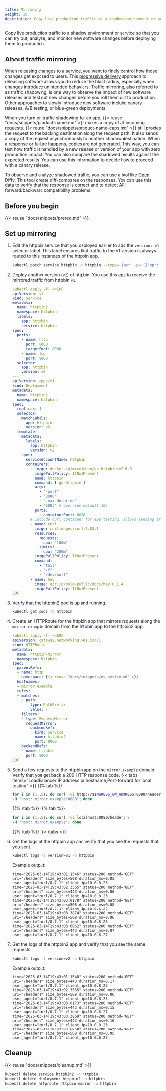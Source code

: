 ```yaml
---
title: Mirroring
weight: 10
description: Copy live production traffic to a shadow environment or service so that you can try out, analyze, and monitor new software changes before deploying them to production. 
---
```


Copy live production traffic to a shadow environment or service so that you can try out, analyze, and monitor new software changes before deploying them to production.

## About traffic mirroring

When releasing changes to a service, you want to finely control how those changes get exposed to users. This [progressive delivery](https://redmonk.com/jgovernor/2018/08/06/towards-progressive-delivery/) approach to releasing software allows you to reduce the blast radius, especially when changes introduce unintended behaviors. Traffic mirroring, also referred to as traffic shadowing, is one way to observe the impact of new software releases and test out new changes before you roll them out to production. Other approaches to slowly introduce new software include canary releases, A/B testing, or blue-green deployments. 

When you turn on traffic shadowing for an app, {{< reuse "docs/snippets/product-name.md" >}} makes a copy of all incoming requests. {{< reuse "docs/snippets/product-name-caps.md" >}} still proxies the request to the backing destination along the request path. It also sends a copy of the request asynchronously to another shadow destination. When a response or failure happens, copies are not generated. This way, you can test how traffic is handled by a new release or version of your app with zero production impact. You can also compare the shadowed results against the expected results. You can use this information to decide how to proceed with a canary release.

<!--
When a copy of the request is sent to the shadow app, {{< reuse "docs/snippets/product-name.md" >}} adds a `-shadow` postfix to the `Host` or `Authority` header. For example, if traffic is sent to `foo.bar.com`, the `Host` header value is set to `foo.bar.com-shadow`. This way, the app that receives the shadowed traffic can determine if the traffic is shadowed or not. This information might be valuable for stateful services, such as to roll back any stateful transactions that are associated with processing the request. To learn more about advanced traffic shadowing patterns, see [this blog](https://blog.christianposta.com/microservices/advanced-traffic-shadowing-patterns-for-microservices-with-istio-service-mesh/). -->

To observe and analyze shadowed traffic, you can use a tool like [Open Diffy](https://github.com/opendiffy/diffy). This tool create diff-compares on the responses. You can use this data to verify that the response is correct and to detect API forward/backward compatibility problems. 

## Before you begin

{{< reuse "docs/snippets/prereq.md" >}}

## Set up mirroring

1. Edit the httpbin service that you deployed earlier to add the `version: v1` selector label. This label ensures that traffic to the v1 version is always routed to this instances of the httpbin app. 
   ```sh
   kubectl patch service httpbin -n httpbin --type='json' -p='[{"op": "add", "path": "/spec/selector/version", "value": "v1"}]'
   ```
  
2. Deploy another version (`v2`) of httpbin. You use this app to receive the mirrored traffic from httpbin `v1`. 
   ```yaml
   kubectl apply -f- <<EOF
   apiVersion: v1
   kind: Service
   metadata:
     name: httpbin2
     namespace: httpbin
     labels:
       app: httpbin
       service: httpbin
   spec:
     ports:
       - name: http
         port: 8000
         targetPort: 8080
       - name: tcp
         port: 9000
     selector:
       app: httpbin
       version: v2
   ---
   apiVersion: apps/v1
   kind: Deployment
   metadata:
     name: httpbin2
     namespace: httpbin
   spec:
     replicas: 1
     selector:
       matchLabels:
         app: httpbin
         version: v2
     template:
       metadata:
         labels:
           app: httpbin
           version: v2
       spec:
         serviceAccountName: httpbin
         containers:
           - image: docker.io/mccutchen/go-httpbin:v2.6.0
             imagePullPolicy: IfNotPresent
             name: httpbin
             command: [ go-httpbin ]
             args:
               - "-port"
               - "8080"
               - "-max-duration"
               - "600s" # override default 10s
             ports:
               - containerPort: 8080
           # Include curl container for e2e testing, allows sending traffic mediated by the proxy sidecar
           - name: curl
             image: curlimages/curl:7.83.1
             resources:
               requests:
                 cpu: "100m"
               limits:
                 cpu: "200m"
             imagePullPolicy: IfNotPresent
             command:
               - "tail"
               - "-f"
               - "/dev/null"
           - name: hey
             image: gcr.io/solo-public/docs/hey:0.1.4
             imagePullPolicy: IfNotPresent
   EOF
   ```
3. Verify that the httpbin2 pod is up and running. 
   ```sh
   kubectl get pods -n httpbin
   ```
   
4. Create an HTTPRoute for the httpbin app that mirrors requests along the `mirror.example` domain from the httpbin app to the httpbin2 app. 
   ```yaml
   kubectl apply -f- <<EOF
   apiVersion: gateway.networking.k8s.io/v1
   kind: HTTPRoute
   metadata:
     name: httpbin-mirror
     namespace: httpbin
   spec:
     parentRefs:
     - name: http
       namespace: {{< reuse "docs/snippets/ns-system.md" >}}
     hostnames:
     - mirror.example
     rules:
     - matches:
       - path:
           type: PathPrefix
           value: /
       filters:
       - type: RequestMirror
         requestMirror:
           backendRef:
             kind: Service
             name: httpbin2
             port: 8000
       backendRefs:
       - name: httpbin
         port: 8000
   EOF
   ```

5. Send a few requests to the httpbin app on the `mirror.example` domain. Verify that you get back a 200 HTTP response code. 
   {{< tabs items="LoadBalancer IP address or hostname,Port-forward for local testing" >}}
   {{% tab  %}}
   ```sh
   for i in {1..5}; do curl -vi http://$INGRESS_GW_ADDRESS:8080/headers \
   -H "host: mirror.example:8080"; done
   ```
   {{% /tab %}}
   {{% tab  %}}
   ```sh
   for i in {1..5}; do curl -vi localhost:8080/headers \
   -H "host: mirror.example"; done
   ```
   {{% /tab %}}
   {{< /tabs >}}
   
6. Get the logs of the httpbin app and verify that you see the requests that you sent. 
   ```sh
   kubectl logs -l version=v1 -n httpbin
   ```
   
   Example output: 
   ```
   time="2025-03-14T19:43:01.1546" status=200 method="GET" uri="/headers" size_bytes=508 duration_ms=0.05 user_agent="curl/8.7.1" client_ip=10.0.8.23
   time="2025-03-14T19:43:02.3565" status=200 method="GET" uri="/headers" size_bytes=443 duration_ms=0.06 user_agent="curl/8.7.1" client_ip=10.0.8.23
   time="2025-03-14T19:43:03.0178" status=200 method="GET" uri="/headers" size_bytes=508 duration_ms=0.08 user_agent="curl/8.7.1" client_ip=10.0.6.27
   time="2025-03-14T19:43:03.3874" status=200 method="GET" uri="/headers" size_bytes=508 duration_ms=0.06 user_agent="curl/8.7.1" client_ip=10.0.8.23
   time="2025-03-14T19:43:03.6862" status=200 method="GET" uri="/headers" size_bytes=443 duration_ms=0.07 user_agent="curl/8.7.1" client_ip=10.0.6.27
   ```

7. Get the logs of the httpbin2 app and verify that you see the same requests. 
   ```sh
   kubectl logs -l version=v2 -n httpbin
   ```
   
   Example output: 
   ```
   time="2025-03-14T19:43:01.1548" status=200 method="GET" uri="/headers" size_bytes=443 duration_ms=0.17 user_agent="curl/8.7.1" client_ip=10.0.8.23
   time="2025-03-14T19:43:02.3565" status=200 method="GET" uri="/headers" size_bytes=508 duration_ms=0.06 user_agent="curl/8.7.1" client_ip=10.0.8.23
   time="2025-03-14T19:43:03.0173" status=200 method="GET" uri="/headers" size_bytes=443 duration_ms=0.15 user_agent="curl/8.7.1" client_ip=10.0.6.27
   time="2025-03-14T19:43:03.3869" status=200 method="GET" uri="/headers" size_bytes=443 duration_ms=0.16 user_agent="curl/8.7.1" client_ip=10.0.8.23
   time="2025-03-14T19:43:03.6858" status=200 method="GET" uri="/headers" size_bytes=508 duration_ms=0.05 user_agent="curl/8.7.1" client_ip=10.0.6.27
   ```

## Cleanup

{{< reuse "docs/snippets/cleanup.md" >}}

```sh
kubectl delete service httpbin2 -n httpbin
kubectl delete deployment httpbin2 -n httpbin
kubectl delete httproute httpbin-mirror -n httpbin
```


